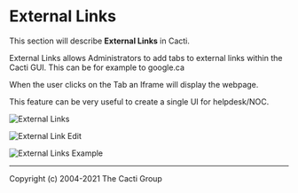# External Links

This section will describe **External Links** in Cacti.

External Links allows Administrators to add tabs to external links within
the Cacti GUI. This can be for example to google.ca

When the user clicks on the Tab an Iframe will display the webpage.

This feature can be very useful to create a single UI for helpdesk/NOC.

![External Links](images/external-links.png)

![External Link Edit](images/external-links-edit1.png)

![External Links Example](images/external-links-example1.png)

---
<copy>Copyright (c) 2004-2021 The Cacti Group</copy>
